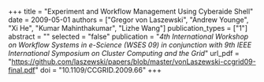 +++
title = "Experiment and Workflow Management Using Cyberaide Shell"
date = 2009-05-01
authors = ["Gregor von Laszewski", "Andrew Younge", "Xi He", "Kumar Mahinthakumar", "Lizhe Wang"]
publication_types = ["1"]
abstract = ""
selected = "false"
publication = "*4th International Workshop on Workflow Systems in e-Science (WSES 09) in conjunction with 9th IEEE International Symposium on Cluster Computing and the Grid*"
url_pdf = "https://github.com/laszewski/papers/blob/master/vonLaszewski-ccgrid09-final.pdf"
doi = "10.1109/CCGRID.2009.66"
+++


